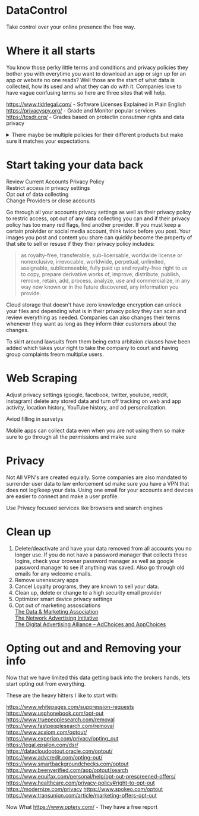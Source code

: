 DataControl
=====================

Take control over your online presence the free way.

Where it all starts
=====================
You know those perky little terms and conditions and privacy policies they bother you with everytime you want to download an app or sign up for an app or website no one reads? Well those are the start of what data is collected, how its used and what they can do with it. Companies love to have vague confusing terms so here are three sites that will help. 

https://www.tldrlegal.com/ - Software Licenses Explained in Plain English<BR>
https://privacyspy.org/ - Grade and Monitor popular services<BR>
https://tosdr.org/ - Grades based on protectin consutmer rights and data privacy<BR>
<DETAILS>
<SUMMARY>There maybe be multiple policies for their different products but make sure it matches your expectations.</SUMMARY>

* What type of information does the site collect?
     - Email might be collected when you sign up and address makes sense if you are having food delivered but is there a clear reason why camera, microphone and exact location and IP need to be collected?
* How does it collect this information?
     - Certain tracking technoloiges are a red flag, they will gather more data than is nesscary.
* Who has access?
     - Data transfer to 3rd parties, advertising partners, affiliates are other companies getting access to your data. You want the policy to give you a specf8ic list of companies
* What are your optinos?
     - Receveing ads even after opting out, no guarentee information can be deleted, governement access to user data are a few of the options that are actualky not options.
* Security Measures?
     - Basic encryption should be mentioned with protocols, shouldn't be vague like we secure your data 100%. 
* How long will it store?
     - There should be a data retention policy and data sanitizing.
</DETAILS>

  Start taking your data back
  =====================
  
Review Current Accounts Privacy Policy<br>
Restrict access in privacy settings<br>
Opt out of data collecting<br>
Change Providers or close accounts<br>

  Go through all your accounts privacy settings as well as their privacy policy to restric access, opt out of any data collecting you can and if their privacy policy has too many red flags, find another provider. If you must keep a certain proivider or social media account, think twice before you post. Your images you post and content you share can quickly become the property of that site to sell or resuse if they their privacy policy includes: 
  > as royalty-free, transferable, sub-licensable, worldwide license or  nonexclusive, irrevocable, worldwide, perpetual, unlimited, assignable, sublicenseable, fully paid up and royalty-free right to us to copy, prepare derivative works of, improve, distribute, publish, remove, retain, add, process, analyze, use and commercialize, in any way now known or in the future discovered, any information you provide.

Cloud storage that doesn't have zero knowledge encryption can unlock your files and depending what is in their privacy policy they can scan and review everything as needed.
Companies can also changes their terms whenever they want as long as they inform thier customers about the changes.


To skirt around lawsuits from them being extra arbitaion clauses have been added which takes your right to take the company to court and having group complaints freom multipl.e users.



Web Scraping
  =====================

Adjust privacy settings (google, facebook, twitter, youtube, reddit, instagram) delete any stored data and turn off tracking on web and app activity, location history, YouTube history, and ad personalization.

Aviod filling in survetys

Mobile apps can collect data even when you are not using them so make sure to go through all the permissions and make sure 

Privacy
  =====================
Not All VPN's are created equially. Some companies are also mandated to surrender user data to law enforcement sd make sure you have a VPN that does not log/keep your data. Using one email for your accounts and devices are easier to connect and make a user profile.

Use Privacy focused services like browsers and search engines

Clean up 
  =====================
1) Delete/deactivate and have your data removed from all accounts you no longer use. If you do not have a password manager that collects these logins, check your browser password manager as well as google password manager to see if anything was saved. Also go through old emails for any welcome emails.
2) Remove unensscary apps
3) Cancel Loyalty programs, they are known to sell your data.
5) Clean up, delete or change to a high security email provider
6) Optimizer smart device privacy settings
7) Opt out of marketing assosciations<br>
   [The Data & Marketing Association](https://dmachoice.org/)<br>
[The Network Advertising Initiative](https://thenai.org/opt-out/)<br>
[The Digital Advertising Alliance – AdChoices and AppChoices](https://digitaladvertisingalliance.org/ccparesources)

Opting out and and Removing your info
  =====================

  Now that we have limited this data getting back into the brokers hands, lets start opting out from everything.

  These are the heavy hitters I like to start with:

  https://www.whitepages.com/suppression-requests<br>
  https://www.usphonebook.com/opt-out<br>
  https://www.truepeoplesearch.com/removal<br>
  https://www.fastpeoplesearch.com/removal<br>
  https://www.acxiom.com/optout/<br>
  https://www.experian.com/privacy/opting_out<br>
  https://legal.epsilon.com/dsr/<br>
  https://datacloudoptout.oracle.com/optout/<br>
  https://www.advcredit.com/opting-out/<br>
  https://www.smartbackgroundchecks.com/optout<br>
  https://www.beenverified.com/app/optout/search<br>
  https://www.equifax.com/personal/help/opt-out-prescreened-offers/<br>
  https://www.healthcare.com/privacy-policy#right-to-opt-out<br>
  https://modernize.com/privacy
  https://www.spokeo.com/optout
  https://www.transunion.com/article/marketing-offers-opt-out

  Now What
  https://www.optery.com/ - They have a free report 
